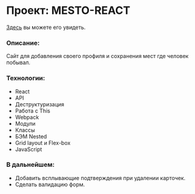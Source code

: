# Проект: MESTO-REACT

[Здесь](https://mesto-react.vercel.app/) вы можете его увидеть. 

### Описание:
Сайт для добавления своего профиля и сохранения мест где человек побывал. 

### Технологии:
* React
* API
* Деструктуризация
* Работа с This
* Webpack
* Модули
* Классы
* БЭМ Nested
* Grid layout и Flex-box
* JavaScript

### В дальнейшем: 
* Добавить всплывающие подтверждения при удалении карточек.
* Сделать валидацию форм.
